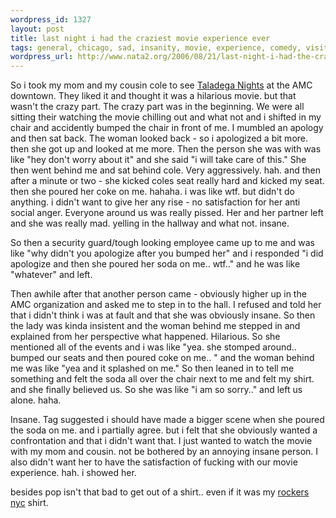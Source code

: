 ```yaml
--- 
wordpress_id: 1327
layout: post
title: last night i had the craziest movie experience ever
tags: general, chicago, sad, insanity, movie, experience, comedy, visitors
wordpress_url: http://www.nata2.org/2006/08/21/last-night-i-had-the-craziest-movie-experience-ever/
---
```

So i took my mom and my cousin cole to see <a href="http://imdb.com/title/tt0415306/">Taladega Nights</a> at the AMC downtown. They liked it and thought it was a hilarious movie. but that wasn't the crazy part. The crazy part was in the beginning. We were all sitting their watching the movie chilling out and what not and i shifted in my chair and accidently bumped the chair in front of me. I mumbled an apology and then sat back. The woman looked back - so i apologized a bit more. then she got up and looked at me more. Then the person she was with was like "hey don't worry about it" and she said "i will take care of this." She then went behind me and sat behind cole. Very aggressively. hah. and then after a minute or two - she kicked coles seat really hard and kicked my seat. then she poured her coke on me. hahaha. i was like wtf. but didn't do anything. i didn't want to give her any rise - no satisfaction for her anti social anger. Everyone around us was really pissed. Her and her partner left and she was really mad. yelling in the hallway and what not. insane.

So then a security guard/tough looking employee came up to me and was like "why didn't you apologize after you bumped her" and i responded "i did apologize and then she poured her soda on me.. wtf.." and he was like "whatever" and left.

Then awhile after that another person came - obviously higher up in the AMC organization and asked me to step in to the hall. I refused and told her that i didn't think i was at fault and that she was obviously insane. So then the lady was kinda insistent and the woman behind me stepped in and explained from her perspective what happened. Hilarious. So she mentioned all of the events and i was like "yea. she stomped around.. bumped our seats and then poured coke on me.. " and the woman behind me was like "yea and it splashed on me." So then leaned in to tell me something and felt the soda all over the chair next to me and felt my shirt. and she finally believed us. So she was like "i am so sorry.." and left us alone. haha.

Insane. Tag suggested i should have made a bigger scene when she poured the soda on me. and i partially agree. but i felt that she obviously wanted a confrontation and that i didn't want that. I just wanted to watch the movie with my mom and cousin. not be bothered by an annoying insane person. I also didn't want her to have the satisfaction of fucking with our movie experience. hah. i showed her.

besides pop isn't that bad to get out of a shirt.. even if it was my <a href="http://www.rockersnyc.com/">rockers nyc</a> shirt.
